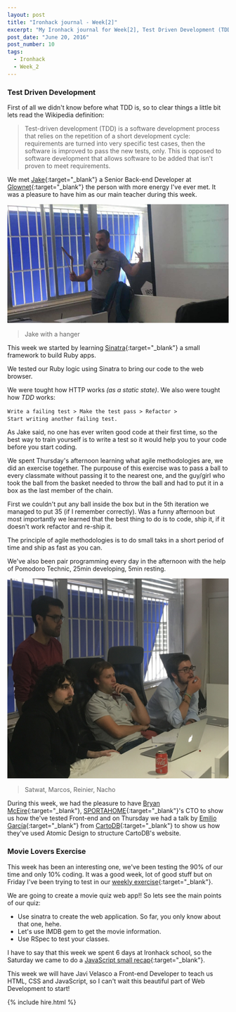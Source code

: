 ```yaml
---
layout: post
title: "Ironhack journal - Week[2]"
excerpt: "My Ironhack journal for Week[2], Test Driven Development (TDD) with Jake"
post_date: "June 20, 2016"
post_number: 10
tags: 
  - Ironhack
  - Week_2
---
```


### Test Driven Development

First of all we didn't know before what TDD is, so to clear things a little bit lets read the Wikipedia definition:

<div class="blockquote">
  <blockquote class="container">
    <p>
    	Test-driven development (TDD) is a software development process that relies on the repetition of a short development cycle: requirements are turned into very specific test cases, then the software is improved to pass the new tests, only. This is opposed to software development that allows software to be added that isn't proven to meet requirements.
    </p>
  </blockquote>
</div>

We met [Jake](https://www.linkedin.com/in/wolas){:target="_blank"} a Senior Back-end Developer at [Glownet](http://glownet.com/){:target="_blank"} the person with more energy I've ever met. It was a pleasure to have him as our main teacher during this week.

<img src="/images/post-irnohack-week-two-a.jpg" alt="Ironhack Teacher: Jake">

<blockquote class="container  alert">
  <span>Jake with a hanger</span>
</blockquote>

This week we started by learning [Sinatra](http://www.sinatrarb.com/){:target="_blank"} a small framework to build Ruby apps.

We tested our Ruby logic using Sinatra to bring our code to the web browser.

We were tought how HTTP works *(as a static state)*. We also were tought how *TDD* works:

<code>Write a failing test > Make the test pass > Refactor > Start writing another failing test.</code>

As Jake said, no one has ever writen good code at their first time, so the best way to train yourself is to write a test so it would help you to your code before you start coding.

We spent Thursday's afternoon learning what agile methodologies are, we did an exercise together. The purpouse of this exercise was to pass a ball to every classmate without passing it to the nearest one, and the guy/girl who took the ball from the basket needed to throw the ball and had to put it in a box as the last member of the chain.

First we couldn't put any ball inside the box but in the 5th iteration we managed to put 35 (if I remember correctly). Was a funny afternoon but most importantly we learned that the best thing to do is to code, ship it, if it doesn't work refactor and re-ship it. 

The principle of agile methodologies is to do small taks in a short period of time and ship as fast as you can.

We've also been pair programming every day in the afternoon with the help of Pomodoro Technic, 25min developing, 5min resting.

<img class="center" src="/images/post-irnohack-week-two-b.jpg" alt="Ironhack Teacher: Jake">

<blockquote class="container  alert">
  <span>Satwat, Marcos, Reinier, Nacho</span>
</blockquote>

During this week, we had the pleasure to have [Bryan McEire](https://twitter.com/McEire){:target="_blank"}, [SPORTAHOME](https://www.spotahome.com){:target="_blank"}'s CTO to show us how the've tested Front-end and on Thursday we had a talk by [Emilio García](https://www.linkedin.com/in/emilio-garcia-9622048/es){:target="_blank"} from [CartoDB](https://cartodb.com){:target="_blank"} to show us how they've used Atomic Design to structure CartoDB's website.

### Movie Lovers Exercise

This week has been an interesting one, we've been testing the 90% of our time and only 10% coding. It was a good week, lot of good stuff but on Friday I've been trying to test in our [weekly exercise](https://github.com/IgnaciodeNuevo/Ironhack/tree/master/Week%202/Day%205%20-%20Movie%20Lovers){:target="_blank"}.

We are going to create a movie quiz web app!! So lets see the main points of our quiz:

+ Use sinatra to create the web application. So far, you only know about that one, hehe.
+ Let's use IMDB gem to get the movie information.
+ Use RSpec to test your classes.

I have to say that this week we spent 6 days at Ironhack school, so the Saturday we came to do a [JavaScript small recap](https://github.com/IgnaciodeNuevo/Ironhack/tree/master/Week%202/Day%206%20-%20JavaScript%20Recap){:target="_blank"}.

This week we will have Javi Velasco a Front-end Developer to teach us HTML, CSS and JavaScript, so I can't wait this beautiful part of Web Development to start!

{% include hire.html %}